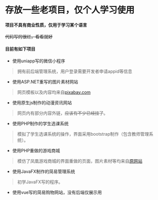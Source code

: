 # 存放一些老项目，仅个人学习使用

#### 项目不具有商业性质，仅用于学习某个语言

<del>代码写的很烂，看看就好</del>

#### 目前有如下项目

* 使用uniapp写的微信小程序

> 拥有前后端管理系统，用户登录需要开发者申请appid等信息

* 使用ASP.NET重写的图片素材网站

> 网页模板以及内容均来自[pixabay.com](https://pixabay.com/zh/)

* 使用原生js制作的动漫资讯网站

> 网页内有部分内容外链，<del>应该有不少已经挂了</del>。

* 使用PHP制作的学生选课系统

> 模拟了学生选课系统的操作，界面采用bootstrap制作（包含教师管理系统）。

* 使用PHP重做的游戏商城

> 模仿了凤凰游戏商城的界面重做的页面，图片素材等均来自[原网站](https://www.fhyx.com/)

* 使用JavaFX制作的简易管理系统

> 初学JavaFX写的程序。

* 使用vue写的简易购物网站，没有后端仅展示用
